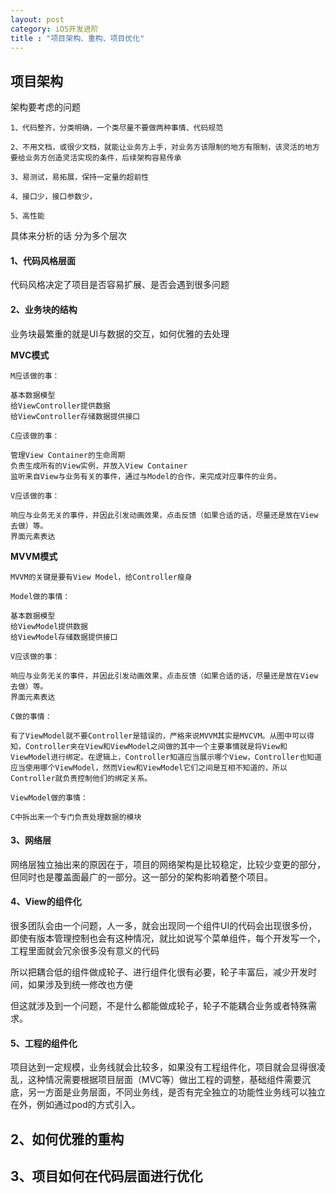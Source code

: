 ```yaml
---
layout: post
category: iOS开发进阶
title : "项目架构、重构、项目优化"
---
```




## 项目架构

架构要考虑的问题

```
1、代码整齐，分类明确，一个类尽量不要做两种事情、代码规范

2、不用文档，或很少文档，就能让业务方上手，对业务方该限制的地方有限制，该灵活的地方要给业务方创造灵活实现的条件，后续架构容易传承

3、易测试，易拓展，保持一定量的超前性

4、接口少，接口参数少，

5、高性能
```



具体来分析的话 分为多个层次

#### 1、代码风格层面

代码风格决定了项目是否容易扩展、是否会遇到很多问题

#### 2、业务块的结构

业务块最繁重的就是UI与数据的交互，如何优雅的去处理

**MVC模式**

```
M应该做的事：

基本数据模型
给ViewController提供数据
给ViewController存储数据提供接口

C应该做的事：

管理View Container的生命周期
负责生成所有的View实例，并放入View Container
监听来自View与业务有关的事件，通过与Model的合作，来完成对应事件的业务。

V应该做的事：

响应与业务无关的事件，并因此引发动画效果，点击反馈（如果合适的话，尽量还是放在View去做）等。
界面元素表达
```

**MVVM模式**

```
MVVM的关键是要有View Model，给Controller瘦身

Model做的事情：

基本数据模型
给ViewModel提供数据
给ViewModel存储数据提供接口

V应该做的事：

响应与业务无关的事件，并因此引发动画效果，点击反馈（如果合适的话，尽量还是放在View去做）等。
界面元素表达

C做的事情：

有了ViewModel就不要Controller是错误的，严格来说MVVM其实是MVCVM。从图中可以得知，Controller夹在View和ViewModel之间做的其中一个主要事情就是将View和ViewModel进行绑定。在逻辑上，Controller知道应当展示哪个View，Controller也知道应当使用哪个ViewModel，然而View和ViewModel它们之间是互相不知道的，所以Controller就负责控制他们的绑定关系。

ViewModel做的事情：

C中拆出来一个专门负责处理数据的模块

```



#### 3、网络层

网络层独立抽出来的原因在于，项目的网络架构是比较稳定，比较少变更的部分，但同时也是覆盖面最广的一部分。这一部分的架构影响着整个项目。





#### 4、View的组件化

很多团队会由一个问题，人一多，就会出现同一个组件UI的代码会出现很多份，即使有版本管理控制也会有这种情况，就比如说写个菜单组件，每个开发写一个，工程里面就会冗余很多没有意义的代码

所以把耦合低的组件做成轮子、进行组件化很有必要，轮子丰富后，减少开发时间，如果涉及到统一修改也方便

但这就涉及到一个问题，不是什么都能做成轮子，轮子不能耦合业务或者特殊需求。



#### 5、工程的组件化

项目达到一定规模，业务线就会比较多，如果没有工程组件化，项目就会显得很凌乱，这种情况需要根据项目层面（MVC等）做出工程的调整，基础组件需要沉底，另一方面是业务层面，不同业务线，是否有完全独立的功能性业务线可以独立在外，例如通过pod的方式引入。







## 2、如何优雅的重构





## 3、项目如何在代码层面进行优化